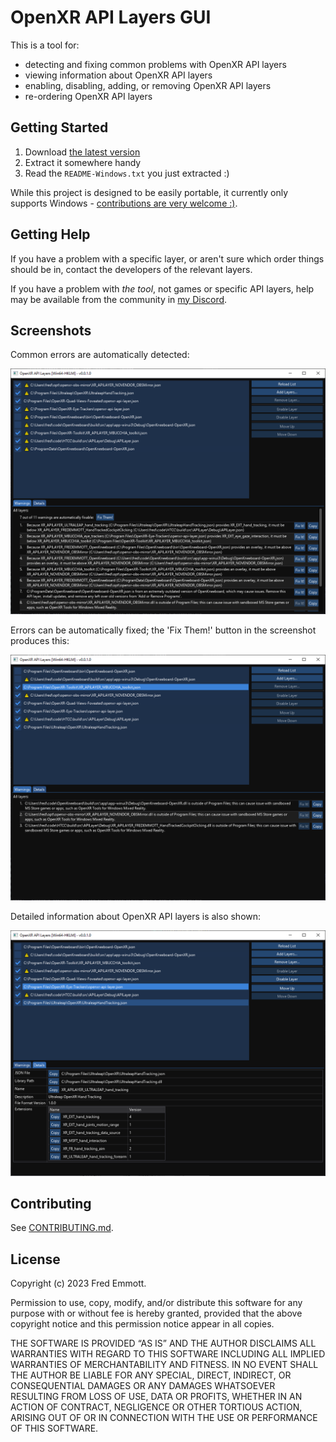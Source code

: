# OpenXR API Layers GUI

This is a tool for:
- detecting and fixing common problems with OpenXR API layers
- viewing information about OpenXR API layers
- enabling, disabling, adding, or removing OpenXR API layers
- re-ordering OpenXR API layers

## Getting Started

1. Download [the latest version](https://github.com/fredemmott/OpenXR-API-Layers-GUI/releases/latest)
2. Extract it somewhere handy
3. Read the `README-Windows.txt` you just extracted :)

While this project is designed to be easily portable, it currently only supports Windows - [contributions are very welcome :)](CONTRIBUTING.md).

## Getting Help

If you have a problem with a specific layer, or aren't sure which order things
should be in, contact the developers of the relevant layers.

If you have a problem with *the tool*, not games or specific API layers, help
may be available from the community in [my
Discord](https://go.fredemmott.com/discord).

## Screenshots

Common errors are automatically detected:

![Lots of errors](docs/errors.png)

Errors can be automatically fixed; the 'Fix Them!' button in the screenshot produces this:

![Mostly fixed](docs/errors-fixed.png)

Detailed information about OpenXR API layers is also shown:

![Name, description, exposed extensions](docs/details.png)

## Contributing

See [CONTRIBUTING.md](CONTRIBUTING.md).

## License

Copyright (c) 2023 Fred Emmott.

Permission to use, copy, modify, and/or distribute this software for any purpose
with or without fee is hereby granted, provided that the above copyright notice
and this permission notice appear in all copies.

THE SOFTWARE IS PROVIDED “AS IS” AND THE AUTHOR DISCLAIMS ALL WARRANTIES WITH
REGARD TO THIS SOFTWARE INCLUDING ALL IMPLIED WARRANTIES OF MERCHANTABILITY AND
FITNESS. IN NO EVENT SHALL THE AUTHOR BE LIABLE FOR ANY SPECIAL, DIRECT,
INDIRECT, OR CONSEQUENTIAL DAMAGES OR ANY DAMAGES WHATSOEVER RESULTING FROM LOSS
OF USE, DATA OR PROFITS, WHETHER IN AN ACTION OF CONTRACT, NEGLIGENCE OR OTHER
TORTIOUS ACTION, ARISING OUT OF OR IN CONNECTION WITH THE USE OR PERFORMANCE OF
THIS SOFTWARE.